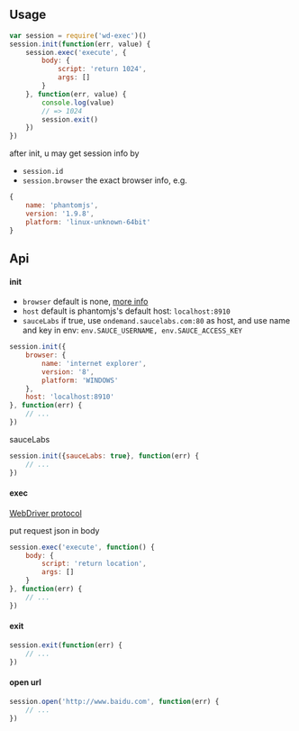Usage
---

```js
var session = require('wd-exec')()
session.init(function(err, value) {
	session.exec('execute', {
		body: {
			script: 'return 1024',
			args: []
		}
	}, function(err, value) {
		console.log(value)
		// => 1024
		session.exit()
	})
})
```

after init, u may get session info by

- `session.id`
- `session.browser` the exact browser info, e.g.

```js
{
	name: 'phantomjs',
	version: '1.9.8',
	platform: 'linux-unknown-64bit'
}
```

Api
---

#### init

- `browser` default is none, [more info](https://code.google.com/p/selenium/wiki/DesiredCapabilities)
- `host` default is phantomjs's default host: `localhost:8910`
- `sauceLabs` if true, use `ondemand.saucelabs.com:80` as host, and use name and key in env: `env.SAUCE_USERNAME, env.SAUCE_ACCESS_KEY`

```js
session.init({
	browser: {
		name: 'internet explorer',
		version: '8',
		platform: 'WINDOWS'
	},
	host: 'localhost:8910'
}, function(err) {
	// ...
})
```

sauceLabs

```js
session.init({sauceLabs: true}, function(err) {
	// ...
})
```

#### exec

[WebDriver protocol](https://code.google.com/p/selenium/wiki/JsonWireProtocol)

put request json in body

```js
session.exec('execute', function() {
	body: {
		script: 'return location',
		args: []
	}
}, function(err) {
	// ...
})
```

#### exit

```js
session.exit(function(err) {
	// ...
})
```


#### open url

```js
session.open('http://www.baidu.com', function(err) {
	// ...
})
```
